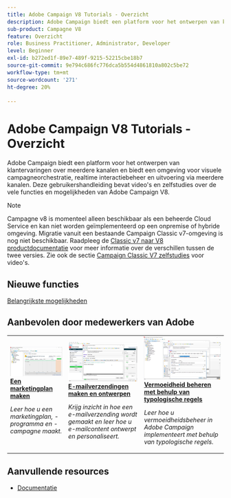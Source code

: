```yaml
---
title: Adobe Campaign V8 Tutorials - Overzicht
description: Adobe Campaign biedt een platform voor het ontwerpen van klantervaringen over meerdere kanalen en biedt een omgeving voor visuele campagneorchestratie, realtime interactiebeheer en uitvoering via meerdere kanalen. Deze gebruikershandleiding bevat video’s en tutorials over de vele functies en mogelijkheden van Adobe Campaign Standard.
sub-product: Campagne V8
feature: Overzicht
role: Business Practitioner, Administrator, Developer
level: Beginner
exl-id: b272ed1f-89e7-489f-9215-52215cbe18b7
source-git-commit: 9e794c686fc776dca5b554d4861810a802c5be72
workflow-type: tm+mt
source-wordcount: '271'
ht-degree: 20%

---
```


# Adobe Campaign V8 Tutorials - Overzicht

Adobe Campaign biedt een platform voor het ontwerpen van klantervaringen over meerdere kanalen en biedt een omgeving voor visuele campagneorchestratie, realtime interactiebeheer en uitvoering via meerdere kanalen. Deze gebruikershandleiding bevat video&#39;s en zelfstudies over de vele functies en mogelijkheden van Adobe Campaign V8.

>[!NOTE]
> Campagne v8 is momenteel alleen beschikbaar als een beheerde Cloud Service en kan niet worden geïmplementeerd op een onpremise of hybride omgeving. Migratie vanuit een bestaande Campaign Classic v7-omgeving is nog niet beschikbaar.
>Raadpleeg de [Classic v7 naar V8 productdocumentatie](https://experienceleague.adobe.com/docs/campaign/campaign-v8/start/capability-matrix.html) voor meer informatie over de verschillen tussen de twee versies. Zie ook de sectie [Campaign Classic V7 zelfstudies](https://experienceleague.adobe.com/docs/campaign-classic-learn/tutorials/overview.html?lang=nl) voor video&#39;s.

## Nieuwe functies

[Belangrijkste mogelijkheden](https://experienceleague.adobe.com/docs/campaign/campaign-v8/start/whats-new.html)

## Aanbevolen door medewerkers van Adobe

<table>
<tr>
  <td>
    <a href="./getting-started/create-a-marketing-plan-programs-and-campaigns.md">
      <img alt="Een marketingplan, -programma en -campagnes maken (video)" src="./assets/333810.jpg"/>
    </a>
    <div>
      <a href="./getting-started/create-a-marketing-plan-programs-and-campaigns.md">
    <strong>Een marketingplan maken</strong>
    </a>
    </div>
    <p>
    <em>Leer hoe u een marketingplan, -programma en -campagne maakt.</em>
    <p>
  </td>
   <td>
    <a href="./content-creation/create-and-design-email-deliveries.md">
      <img alt="E-mailleveringen maken en ontwerpen (video)" src="./assets/333476.jpg" />
    </a>
    <div>
      <a href="../content-creation/create-and-design-email-deliveries.md">
    <strong>E-mailverzendingen maken en ontwerpen</strong>
    </a>
    </div> 
    <p>
    <em>Krijg inzicht in hoe een e-mailverzending wordt gemaakt en leer hoe u e-mailcontent ontwerpt en personaliseert.
</em>
    <p>
  </td>
  <td>
    <a href="./send-messages/fatigue-management/typology-rules-for-fatigue-management.md">
      <img alt="Vermoeidheid beheren met behulp van typologische regels (video)" src="./assets/333787.jpg" />
    </a>
    <div>
      <a href="./send-messages/fatigue-management/typology-rules-for-fatigue-management.m">
    <strong>Vermoeidheid beheren met behulp van typologische regels</strong>
    </a>
    </div>
    <p>
    <em>Leer hoe u vermoeidheidsbeheer in Adobe Campaign implementeert met behulp van typologische regels.  </em>
    <p>
  </td>
</tr>
</table>

## Aanvullende resources

* [Documentatie](https://experienceleague.adobe.com/docs/campaign-v8.html)
